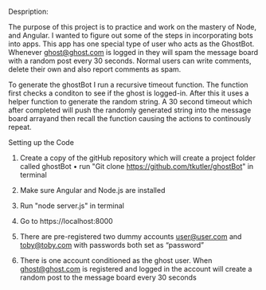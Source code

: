 Despription:

The purpose of this project is to practice and work on the mastery of Node, and Angular. I wanted to figure out some of the steps in incorporating bots into apps. This app has one special type of user who acts as the GhostBot. Whenever ghost@ghost.com is logged in they will spam the message board with a random post every 30 seconds. Normal users can write comments, delete their own and also report comments as spam. 

To generate the ghostBot I run a recursive timeout function. The function first checks a conditon to see if the ghost is logged-in. After this it uses a helper function to generate the random string. A 30 second timeout which after completed will push the randomly generated string into the message board arrayand then recall the function causing the actions to continously repeat.



Setting up the Code
1.	Create a copy of the gitHub repository which will create a project folder called ghostBot
  •	run "Git clone https://github.com/tkutler/ghostBot" in terminal

2.	Make sure Angular and Node.js are installed

3.	Run "node server.js" in terminal

4.	 Go to https://localhost:8000

5.	There are pre-registered two dummy accounts user@user.com and toby@toby.com with passwords both set as “password”

6.	There is one account conditioned as the ghost user. When ghost@ghost.com is registered and logged in the account will create a random post to the message board every 30 seconds

